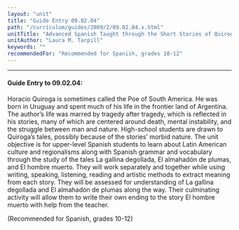 ```yaml
---
layout: "unit"
title: "Guide Entry 09.02.04"
path: "/curriculum/guides/2009/2/09.02.04.x.html"
unitTitle: "Advanced Spanish Taught through the Short Stories of Quiroga"
unitAuthor: "Laura M. Tarpill"
keywords: ""
recommendedFor: "Recommended for Spanish, grades 10-12"
---
```

<body>
<hr/>
<h4>
Guide Entry to 09.02.04:
</h4>
Horacio Quiroga is sometimes called the Poe of South America.  He was born in Uruguay and spent much of his life in the frontier land of Argentina.  The author’s life was marred by tragedy after tragedy, which is reflected in his stories, many of which are centered around death, mental instability, and the struggle between man and nature.  High-school students are drawn to Quiroga’s tales, possibly because of the stories’ morbid nature.  The unit objective is for upper-level Spanish students to learn about Latin American culture and regionalisms along with Spanish grammar and vocabulary through the study of the tales La gallina degollada, El almahadón de plumas, and El hombre muerto.  They will work separately and together while using writing, speaking, listening, reading and artistic methods to extract meaning from each story.  They will be assessed for understanding of La gallina degollada and El almahadón de plumas along the way. Their culminating activity will allow them to write their own ending to the story El hombre muerto with help from the teacher.
<p>
(Recommended for Spanish, grades 10-12)
</p>
</body>